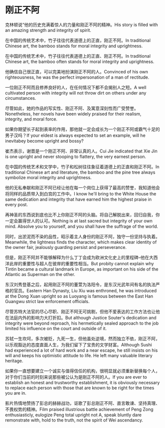 # 刚正不阿

<p><span class="chinese">克林顿说“他的历史充满着惊人的力量和刚正不阿的精神。</span><span class="english">His story is filled with an amazing strength and integrity of spirit.</span></p>

<p><span class="chinese">在中国的传统艺术中，竹子往往代表道德上的正直，刚正不阿。</span><span class="english">In traditional Chinese art, the bamboo stands for moral integrity and uprightness.</span></p>

<p><span class="chinese">在中国的传统艺术中，竹子往往代表道德上的正直、刚正不阿。</span><span class="english">In traditional Chinese art, the bamboo often stands for moral integrity and uprightness.</span></p>

<p><span class="chinese">他确信自己很正直，可以完美地扮演刚正不阿的人。</span><span class="english">Convinced of his own righteousness, he was the perfect impersonation of a man of rectitude.</span></p>

<p><span class="chinese">一位刚正不阿而且修养良好的人，在任何情况下都不会揭别人之短。</span><span class="english">A well cultivated person with integrity will not throw dirt on others under any circumstances.</span></p>

<p><span class="chinese">尽管如此，她的作品的写实性、刚正不阿、及寓意深刻性而广受赞誉。</span><span class="english">Nonetheless, her novels have been widely praised for their realism, integrity, and moral force.</span></p>

<p><span class="chinese">如果你期望长子起到表率的作用，那他就一定会成长为一个刚正不阿或霸气十足的男子汉吗？</span><span class="english">If your eldest is always expected to set an example, will he inevitabey become upright and bossy?</span></p>

<p><span class="chinese">崔杰表示，谢晋是一个刚正不阿、非常认真的人。</span><span class="english">Cui Jie indicated that Xie Jin is one upright and never stooping to flattery, the very earnest person.</span></p>

<p><span class="chinese">在中国的传统艺术和文学中，竹子和松树往往象征着道德上的正直和刚正不阿。</span><span class="english">In traditional Chinese art and literature, the bamboo and the pine tree always symbolize moral integrity and uprightness.</span></p>

<p><span class="chinese">他的无私奉献和刚正不阿已经让他在每一个岗位上获得了最高的赞誉，我知道他会将同样的品质带入到白宫的工作中。</span><span class="english">I know he'll bring to the White House the same dedication and integrity that have earned him the highest praise in every post.</span></p>

<p><span class="chinese">再神圣的东西说到底也比不上你刚正不阿的头脑。将自己解脱出来，回归自我，你一定会赢得世人的认可。</span><span class="english">Nothing is at last sacred but integrity of your own mind. Absolve you to yourself, and you shall have the suffrage of the world.</span></p>

<p><span class="chinese">同时，出淤泥而不染的品性，昭示着主人身份的刚正不阿，独守一份坚持与执着。</span><span class="english">Meanwhile, the lightness finds the character, which makes clear identity of the owner fair, jealously guarding persist and perseverance.</span></p>

<p><span class="chinese">但是，刚正不阿并不能够解释为什么丁丁会成为欧洲文化史上的里程碑–他在大西洋此岸的重要性与超人在彼岸的重要性相当。</span><span class="english">But probity cannot explain why Tintin became a cultural landmark in Europe, as important on his side of the Atlantic as Superman on the other.</span></p>

<p><span class="chinese">东汉刘秀登基之后，起用刚正不阿的董萱为洛阳令，是东汉光武年间有名的执法严格的官员。</span><span class="english">Eastern Han Dynasty, Liu Xiu was enthroned, he was introduced at the Dong Xuan upright so as Luoyang is famous between the East Han Guangwu strict law enforcement officials.</span></p>

<p><span class="chinese">尽管苏特大法官的尽心尽职、刚正不阿无可挑剔，但他不爱表达的工作方法也让他在法庭内外的影响力大打折扣。</span><span class="english">But although Justice Souter's dedication and integrity were beyond reproach, his hermetically sealed approach to the job limited his influence on the court and outside of it.</span></p>

<p><span class="chinese">苏轼一生坎坷，多次被贬，九死一生，但他虽处逆境，然而独立不依，刚正不阿，以乐观豁达的态度直面人生，为我们留下了宝贵的文学财富。</span><span class="english">Although Sushi had experienced a lot of hard work and a near escape, he still insists on his will and keeps his optimistic attitude to life. He left many valuable literary heritage.</span></p>

<p><span class="chinese">如果你一直想要建立一个诚实与值得信任的机构，很明显就必须重新替换每个人，对于你们当前的时刻来说那些被公认为是刚正不阿的人。</span><span class="english">If you are ever to establish an honest and trustworthy establishment, it is obviously necessary to replace each person with those that are known to be right for the times you are in.</span></p>

<p><span class="chinese">影片热情地赞扬了彭总的赫赫战功，讴歌了彭总刚正不阿、直言敢谏、坚持真理、不畏权势的精神。</span><span class="english">Film praised illustrious battle achievement of Peng Zong enthusiasticly, eulogize Peng total upright not A, speak bluntly dare remonstrate with, hold to the truth, not the spirit of Wei ascendancy.</span></p>

